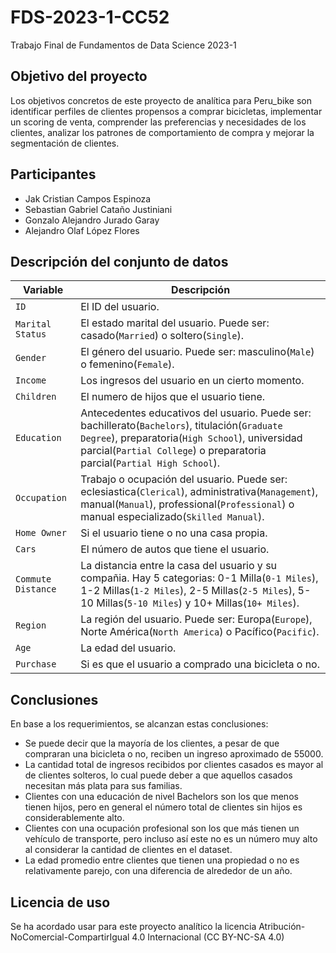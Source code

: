 # FDS-2023-1-CC52
Trabajo Final de Fundamentos de Data Science 2023-1

## Objetivo del proyecto
Los objetivos concretos de este proyecto de analítica para Peru_bike son identificar perfiles de clientes propensos a comprar bicicletas, implementar un scoring de venta, comprender las preferencias y necesidades de los clientes, analizar los patrones de comportamiento de compra y mejorar la segmentación de clientes.

## Participantes
- Jak Cristian Campos Espinoza
- Sebastian Gabriel Cataño Justiniani
- Gonzalo Alejandro Jurado Garay
- Alejandro Olaf López Flores

## Descripción del conjunto de datos
| Variable | Descripción |
| --- | --- |
| `ID` | El ID del usuario. |
| `Marital Status` | El estado marital del usuario. Puede ser: casado(`Married`) o soltero(`Single`). |
| `Gender` | El género del usuario. Puede ser: masculino(`Male`) o femenino(`Female`). |
| `Income` | Los ingresos del usuario en un cierto momento. |
| `Children` | El numero de hijos que el usuario tiene. |
| `Education` | Antecedentes educativos del usuario. Puede ser: bachillerato(`Bachelors`), titulación(`Graduate Degree`), preparatoria(`High School`), universidad parcial(`Partial College`) o preparatoria parcial(`Partial High School`). |
| `Occupation` | Trabajo o ocupación del usuario. Puede ser: eclesiastica(`Clerical`), administrativa(`Management`), manual(`Manual`), professional(`Professional`) o manual especializado(`Skilled Manual`). |
| `Home Owner` | Si el usuario tiene o no una casa propia. |
| `Cars` | El número de autos que tiene el usuario. |
| `Commute Distance` | La distancia entre la casa del usuario y su compañia. Hay 5 categorias: 0-1 Milla(`0-1 Miles`), 1-2 Millas(`1-2 Miles`), 2-5 Millas(`2-5 Miles`), 5-10 Millas(`5-10 Miles`) y 10+ Millas(`10+ Miles`). |
| `Region` | La región del usuario. Puede ser: Europa(`Europe`), Norte América(`North America`) o Pacífico(`Pacific`). |
| `Age` | La edad del usuario. |
| `Purchase` | Si es que el usuario a comprado una bicicleta o no. |

## Conclusiones

En base a los requerimientos, se alcanzan estas conclusiones:

- Se puede decir que la mayoría de los clientes, a pesar de que compraran una bicicleta o no, reciben un ingreso aproximado de 55000.
- La cantidad total de ingresos recibidos por clientes casados es mayor al de clientes solteros, lo cual puede deber a que aquellos casados necesitan más plata para sus familias.
- Clientes con una educación de nivel Bachelors son los que menos tienen hijos, pero en general el número total de clientes sin hijos es considerablemente alto.
- Clientes con una ocupación profesional son los que más tienen un vehículo de transporte, pero incluso así este no es un número muy alto al considerar la cantidad de clientes en el dataset.
- La edad promedio entre clientes que tienen una propiedad o no es relativamente parejo, con una diferencia de alrededor de un año.

## Licencia de uso

Se ha acordado usar para este proyecto analítico la licencia Atribución-NoComercial-CompartirIgual 4.0 Internacional (CC BY-NC-SA 4.0)
